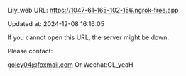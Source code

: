 Lily_web URL: https://1047-61-165-102-156.ngrok-free.app

Updated at: 2024-12-08 16:16:05

If you cannot open this URL, the server might be down.

Please contact: 

goley04@foxmail.com Or Wechat:GL_yeaH